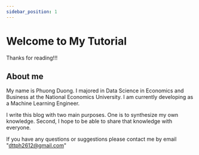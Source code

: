 ```yaml
---
sidebar_position: 1
---
```

# Welcome to My Tutorial 

 Thanks for reading!!!

## About me

My name is Phuong Duong. I majored in Data Science in Economics and Business at the National Economics University. I am currently developing as a Machine Learning Engineer.

I write this blog with two main purposes. One is to synthesize my own knowledge. Second, I hope to be able to share that knowledge with everyone.

If you have any questions or suggestions please contact me by email "dttph2612@gmail.com"




